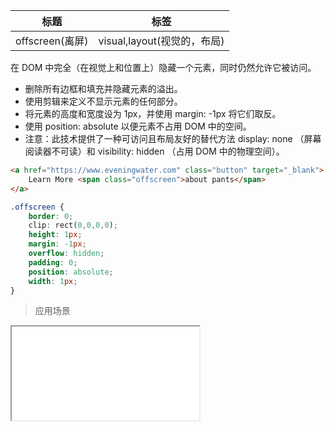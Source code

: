 | 标题                             | 标签           |
| -------------------------------- | -------------- |
| offscreen(离屏) | visual,layout(视觉的，布局) |

在 DOM 中完全（在视觉上和位置上）隐藏一个元素，同时仍然允许它被访问。

* 删除所有边框和填充并隐藏元素的溢出。
* 使用剪辑来定义不显示元素的任何部分。
* 将元素的高度和宽度设为 1px，并使用 margin: -1px 将它们取反。
* 使用 position: absolute 以便元素不占用 DOM 中的空间。
* 注意：此技术提供了一种可访问且布局友好的替代方法 display: none （屏幕阅读器不可读）和 visibility: hidden （占用 DOM 中的物理空间）。

```html
<a href="https://www.eveningwater.com" class="button" target="_blank">
    Learn More <span class="offscreen">about pants</span>
</a>
```

```css
.offscreen {
    border: 0;
    clip: rect(0,0,0,0);
    height: 1px;
    margin: -1px;
    overflow: hidden;
    padding: 0;
    position: absolute;
    width: 1px;
}
```

> 应用场景

<iframe src="codes/css/html/offscreen.html"></iframe>




